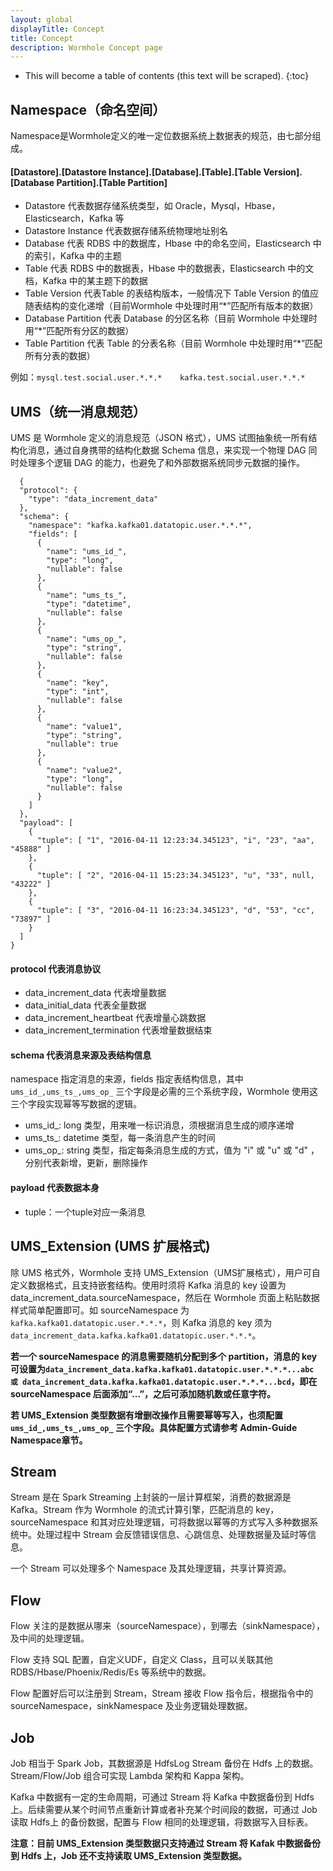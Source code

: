 ```yaml
---
layout: global
displayTitle: Concept
title: Concept
description: Wormhole Concept page
---
```


* This will become a table of contents (this text will be scraped).
{:toc}
## Namespace（命名空间）

Namespace是Wormhole定义的唯一定位数据系统上数据表的规范，由七部分组成。

#### [Datastore].[Datastore Instance].[Database].[Table].[Table Version].[Database Partition].[Table Partition]

- Datastore 代表数据存储系统类型，如 Oracle，Mysql，Hbase，Elasticsearch，Kafka 等
- Datastore Instance 代表数据存储系统物理地址别名
- Database 代表 RDBS 中的数据库，Hbase 中的命名空间，Elasticsearch 中的索引，Kafka 中的主题
- Table 代表 RDBS 中的数据表，Hbase 中的数据表，Elasticsearch 中的文档，Kafka 中的某主题下的数据
- Table Version 代表Table 的表结构版本，一般情况下 Table Version 的值应随表结构的变化递增（目前Wormhole 中处理时用“*”匹配所有版本的数据）
- Database Partition 代表 Database 的分区名称（目前 Wormhole 中处理时用“*”匹配所有分区的数据）
- Table Partition 代表 Table 的分表名称（目前 Wormhole 中处理时用“*”匹配所有分表的数据）

例如：`mysql.test.social.user.*.*.*    kafka.test.social.user.*.*.*`

## UMS（统一消息规范）

UMS 是 Wormhole 定义的消息规范（JSON 格式），UMS 试图抽象统一所有结构化消息，通过自身携带的结构化数据 Schema 信息，来实现一个物理 DAG 同时处理多个逻辑 DAG 的能力，也避免了和外部数据系统同步元数据的操作。

```
  {
  "protocol": {
    "type": "data_increment_data"          
  },
  "schema": {
    "namespace": "kafka.kafka01.datatopic.user.*.*.*",
    "fields": [
      {
        "name": "ums_id_",
        "type": "long",
        "nullable": false
      },
      {
        "name": "ums_ts_",
        "type": "datetime",
        "nullable": false
      },
      {
        "name": "ums_op_",
        "type": "string",
        "nullable": false
      },
      {
        "name": "key",
        "type": "int",
        "nullable": false
      },
      {
        "name": "value1",
        "type": "string",
        "nullable": true
      },
      {
        "name": "value2",
        "type": "long",
        "nullable": false
      }
    ]
  },
  "payload": [
    {
      "tuple": [ "1", "2016-04-11 12:23:34.345123", "i", "23", "aa", "45888" ]
    },
    {
      "tuple": [ "2", "2016-04-11 15:23:34.345123", "u", "33", null, "43222" ]
    },
    {
      "tuple": [ "3", "2016-04-11 16:23:34.345123", "d", "53", "cc", "73897" ]
    }
  ]
}
```

#### protocol 代表消息协议

- data_increment_data 代表增量数据
- data_initial_data 代表全量数据
- data_increment_heartbeat 代表增量心跳数据
- data_increment_termination 代表增量数据结束

#### schema 代表消息来源及表结构信息

namespace 指定消息的来源，fields 指定表结构信息，其中 `ums_id_,ums_ts_,ums_op_` 三个字段是必需的三个系统字段，Wormhole 使用这三个字段实现幂等写数据的逻辑。

- ums_id_: long 类型，用来唯一标识消息，须根据消息生成的顺序递增
- ums_ts_: datetime 类型，每一条消息产生的时间
- ums_op_: string 类型，指定每条消息生成的方式，值为 "i" 或 "u" 或 "d" ，分别代表新增，更新，删除操作

#### payload 代表数据本身

- tuple：一个tuple对应一条消息

## UMS_Extension (UMS 扩展格式) 

除 UMS 格式外，Wormhole 支持 UMS_Extension（UMS扩展格式），用户可自定义数据格式，且支持嵌套结构。使用时须将 Kafka 消息的 key 设置为 data_increment_data.sourceNamespace，然后在 Wormhole 页面上粘贴数据样式简单配置即可。如 sourceNamespace 为 `kafka.kafka01.datatopic.user.*.*.*`，则 Kafka 消息的 key 须为 `data_increment_data.kafka.kafka01.datatopic.user.*.*.*`。

**若一个 sourceNamespace 的消息需要随机分配到多个 partition，消息的 key 可设置为`data_increment_data.kafka.kafka01.datatopic.user.*.*.*...abc 或 data_increment_data.kafka.kafka01.datatopic.user.*.*.*...bcd`，即在 sourceNamespace 后面添加“…”，之后可添加随机数或任意字符。**

**若 UMS_Extension 类型数据有增删改操作且需要幂等写入，也须配置 `ums_id_,ums_ts_,ums_op_` 三个字段。具体配置方式请参考 Admin-Guide Namespace章节。**

## Stream

Stream 是在 Spark Streaming 上封装的一层计算框架，消费的数据源是 Kafka。Stream 作为 Wormhole 的流式计算引擎，匹配消息的 key，sourceNamespace 和其对应处理逻辑，可将数据以幂等的方式写入多种数据系统中。处理过程中 Stream 会反馈错误信息、心跳信息、处理数据量及延时等信息。

一个 Stream 可以处理多个 Namespace 及其处理逻辑，共享计算资源。

## Flow

Flow 关注的是数据从哪来（sourceNamespace），到哪去（sinkNamespace），及中间的处理逻辑。

Flow 支持 SQL 配置，自定义UDF，自定义 Class，且可以关联其他 RDBS/Hbase/Phoenix/Redis/Es 等系统中的数据。

Flow 配置好后可以注册到 Stream，Stream 接收 Flow 指令后，根据指令中的 sourceNamespace，sinkNamespace 及业务逻辑处理数据。

## Job 

Job 相当于 Spark Job，其数据源是 HdfsLog Stream 备份在 Hdfs 上的数据。Stream/Flow/Job 组合可实现 Lambda 架构和 Kappa 架构。

Kafka 中数据有一定的生命周期，可通过 Stream 将 Kafka 中数据备份到 Hdfs 上。后续需要从某个时间节点重新计算或者补充某个时间段的数据，可通过 Job 读取 Hdfs上 的备份数据，配置与 Flow 相同的处理逻辑，将数据写入目标表。

**注意：目前 UMS_Extension 类型数据只支持通过 Stream 将 Kafak 中数据备份到 Hdfs 上，Job 还不支持读取 UMS_Extension 类型数据。**